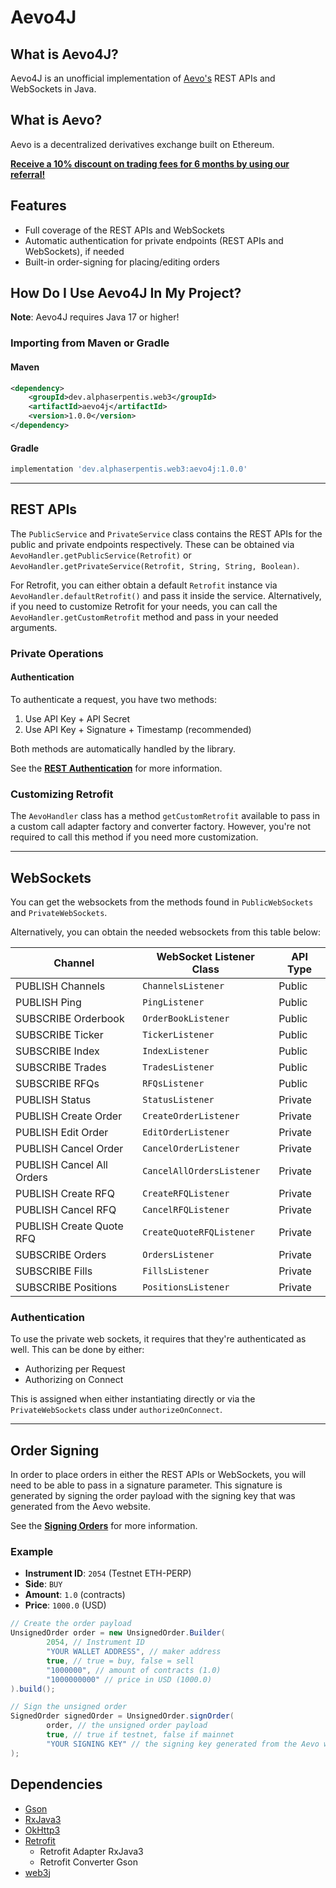 # Aevo4J

## What is Aevo4J?
Aevo4J is an unofficial implementation of [Aevo's](https://aevo.xyz) REST APIs and WebSockets in Java.

## What is Aevo?
Aevo is a decentralized derivatives exchange built on Ethereum.

[**Receive a 10% discount on trading fees for 6 months by using our referral!**](https://app.aevo.xyz/r/Plum-Gossamer-Tepper)

## Features
- Full coverage of the REST APIs and WebSockets
- Automatic authentication for private endpoints (REST APIs and WebSockets), if needed
- Built-in order-signing for placing/editing orders

## How Do I Use Aevo4J In My Project?
**Note**: Aevo4J requires Java 17 or higher!

### Importing from Maven or Gradle
#### Maven
```xml
<dependency>
    <groupId>dev.alphaserpentis.web3</groupId>
    <artifactId>aevo4j</artifactId>
    <version>1.0.0</version>
</dependency>
```

#### Gradle
```groovy
implementation 'dev.alphaserpentis.web3:aevo4j:1.0.0'
```

- - -

## REST APIs
The `PublicService` and `PrivateService` class contains the REST APIs for the public and private endpoints respectively.
These can be obtained via `AevoHandler.getPublicService(Retrofit)` or `AevoHandler.getPrivateService(Retrofit, String, String, Boolean)`.

For Retrofit, you can either obtain a default `Retrofit` instance via `AevoHandler.defaultRetrofit()` and pass it inside the service.
Alternatively, if you need to customize Retrofit for your needs, you can call the `AevoHandler.getCustomRetrofit` method and pass in your needed arguments.

### Private Operations
#### Authentication
To authenticate a request, you have two methods:

1. Use API Key + API Secret
2. Use API Key + Signature + Timestamp (recommended)

Both methods are automatically handled by the library.

See the [**REST Authentication**](https://api-docs.aevo.xyz/reference/rest-authentication) for more information.

### Customizing Retrofit
The `AevoHandler` class has a method `getCustomRetrofit` available to pass in a custom call adapter factory and converter factory.
However, you're not required to call this method if you need more customization.

- - -

## WebSockets
You can get the websockets from the methods found in `PublicWebSockets` and `PrivateWebSockets`.

Alternatively, you can obtain the needed websockets from this table below:

| Channel                   | WebSocket Listener Class  | API Type |
|---------------------------|---------------------------|----------|
| PUBLISH Channels          | `ChannelsListener`        | Public   |
| PUBLISH Ping              | `PingListener`            | Public   |
| SUBSCRIBE Orderbook       | `OrderBookListener`       | Public   |
| SUBSCRIBE Ticker          | `TickerListener`          | Public   |
| SUBSCRIBE Index           | `IndexListener`           | Public   |
| SUBSCRIBE Trades          | `TradesListener`          | Public   |
| SUBSCRIBE RFQs            | `RFQsListener`            | Public   |
| PUBLISH Status            | `StatusListener`          | Private  |
| PUBLISH Create Order      | `CreateOrderListener`     | Private  |
| PUBLISH Edit Order        | `EditOrderListener`       | Private  |
| PUBLISH Cancel Order      | `CancelOrderListener`     | Private  |
| PUBLISH Cancel All Orders | `CancelAllOrdersListener` | Private  |
| PUBLISH Create RFQ        | `CreateRFQListener`       | Private  |
| PUBLISH Cancel RFQ        | `CancelRFQListener`       | Private  |
| PUBLISH Create Quote RFQ  | `CreateQuoteRFQListener`  | Private  |
| SUBSCRIBE Orders          | `OrdersListener`          | Private  |
| SUBSCRIBE Fills           | `FillsListener`           | Private  |
| SUBSCRIBE Positions       | `PositionsListener`       | Private  |

### Authentication
To use the private web sockets, it requires that they're authenticated as well. This can be done by either:

- Authorizing per Request
- Authorizing on Connect

This is assigned when either instantiating directly or via the `PrivateWebSockets` class under `authorizeOnConnect`.

- - -
## Order Signing
In order to place orders in either the REST APIs or WebSockets, you will need to be able to pass in a signature parameter.
This signature is generated by signing the order payload with the signing key that was generated from the Aevo website.

See the [**Signing Orders**](https://api-docs.aevo.xyz/reference/signing-orders) for more information.

### Example
- **Instrument ID**: `2054` (Testnet ETH-PERP)
- **Side**: `BUY`
- **Amount**: `1.0` (contracts)
- **Price**: `1000.0` (USD)

```java
// Create the order payload
UnsignedOrder order = new UnsignedOrder.Builder(
        2054, // Instrument ID
        "YOUR WALLET ADDRESS", // maker address
        true, // true = buy, false = sell
        "1000000", // amount of contracts (1.0)
        "1000000000" // price in USD (1000.0)
).build();

// Sign the unsigned order
SignedOrder signedOrder = UnsignedOrder.signOrder(
        order, // the unsigned order payload
        true, // true if testnet, false if mainnet
        "YOUR SIGNING KEY" // the signing key generated from the Aevo website
);
```

## Dependencies
- [Gson](https://github.com/google/gson)
- [RxJava3](https://github.com/ReactiveX/RxJava)
- [OkHttp3](https://github.com/square/okhttp)
- [Retrofit](https://github.com/square/retrofit)
  - Retrofit Adapter RxJava3
  - Retrofit Converter Gson
- [web3j](https://github.com/web3j/web3j)